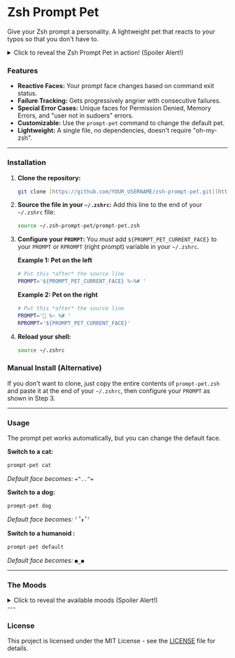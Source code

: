 # Zsh Prompt Pet
Give your Zsh prompt a personality. A lightweight pet that reacts to your typos so that you don't have to.

<details>
  <summary>Click to reveal the Zsh Prompt Pet in action! (Spoiler Alert!)</summary>
  
  ![Demo GIF of Zsh Prompt Pet](prompt-pet.gif)
</details>

### Features

* **Reactive Faces:** Your prompt face changes based on command exit status.
* **Failure Tracking:** Gets progressively angrier with consecutive failures.
* **Special Error Cases:** Unique faces for Permission Denied, Memory Errors, and "user not in sudoers" errors.
* **Customizable:** Use the `prompt-pet` command to change the default pet.
* **Lightweight:** A single file, no dependencies, doesn't require "oh-my-zsh".

---

### Installation

1.  **Clone the repository:**
    ```zsh
    git clone [https://github.com/YOUR_USERNAME/zsh-prompt-pet.git](https://github.com/YOUR_USERNAME/zsh-prompt-pet.git) ~/.zsh-prompt-pet
    ```

2.  **Source the file in your `~/.zshrc`:**
    Add this line to the end of your `~/.zshrc` file:
    ```zsh
    source ~/.zsh-prompt-pet/prompt-pet.zsh
    ```

3.  **Configure your `PROMPT`:**
    You *must* add `${PROMPT_PET_CURRENT_FACE}` to your `PROMPT` or `RPROMPT` (right prompt) variable in your `~/.zshrc`.
    
    **Example 1: Pet on the left**
    ```zsh
    # Put this *after* the source line
    PROMPT='${PROMPT_PET_CURRENT_FACE} %~%# '
    ```

    **Example 2: Pet on the right**
    ```zsh
    # Put this *after* the source line
    PROMPT='🚀 %~ %# '
    RPROMPT='${PROMPT_PET_CURRENT_FACE}'
    ```

4.  **Reload your shell:**
    ```zsh
    source ~/.zshrc
    ```
    
### Manual Install (Alternative)

If you don't want to clone, just copy the entire contents of `prompt-pet.zsh` and paste it at the end of your `~/.zshrc`, then configure your `PROMPT` as shown in Step 3.

---

### Usage

The prompt pet works automatically, but you can change the default face.

**Switch to a cat:**
```zsh
prompt-pet cat
```
*Default face becomes: `=^..^=`*

**Switch to a dog:**
```zsh
prompt-pet dog
```
*Default face becomes: `ˁ˚ᴥ˚ˀ`*

**Switch to a humanoid :**
```zsh
prompt-pet default
```
*Default face becomes: `●‿●`*

---

### The Moods
<details>
  <summary>Click to reveal the available moods (Spoiler Alert!)</summary>

| Condition | Face |
| --- | --- |
| **Default** | `●‿●` (or your custom pet) |
| 1 Failure | `( ಠ◡ಠ )` |
| 2 Failures | `(>‘o’)>` |
| 3 Failures | `(⋟﹏⋞)` |
| 4 Failures | `ლ( `Д’ ლ)` |
| 5-9 Failures | `(╯°□°)╯︵ ┻━┻` |
| 10+ Failures | `┻━┻︵ \(°□°)/ ︵ ┻━┻` |
| **Success after fail** | `ᕙ(⇀‸↼‶)ᕗ` (then back to default) |
| **Memory Error (untested)** (Exit 137) | `[¬º-°]¬` |
| **Permission Error (untested)** (Exit 126 or "sudoers") | `ʕಠᴥಠʔ ಠ_ಠ ᶘಠᴥಠᶅ` |

</details>
---

### License

This project is licensed under the MIT License - see the [LICENSE](LICENSE) file for details.